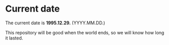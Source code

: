 # Current date

The current date is **1995.12.29.** (YYYY.MM.DD.)

This repository will be good when the world ends, so we will know how long it lasted.